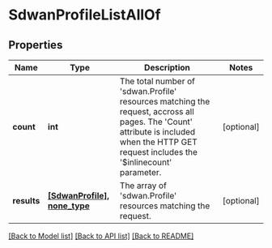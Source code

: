# SdwanProfileListAllOf

## Properties
Name | Type | Description | Notes
------------ | ------------- | ------------- | -------------
**count** | **int** | The total number of &#39;sdwan.Profile&#39; resources matching the request, accross all pages. The &#39;Count&#39; attribute is included when the HTTP GET request includes the &#39;$inlinecount&#39; parameter. | [optional] 
**results** | [**[SdwanProfile], none_type**](SdwanProfile.md) | The array of &#39;sdwan.Profile&#39; resources matching the request. | [optional] 

[[Back to Model list]](../README.md#documentation-for-models) [[Back to API list]](../README.md#documentation-for-api-endpoints) [[Back to README]](../README.md)


